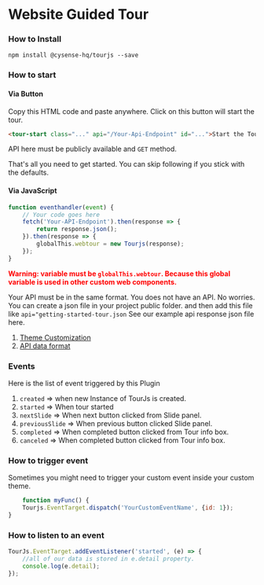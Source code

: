 # Website Guided Tour

### How to Install
``` 
npm install @cysense-hq/tourjs --save
```

### How to start
#### Via Button
Copy this HTML code and paste anywhere. Click on this button will start the tour.
```html
<tour-start class="..." api="/Your-Api-Endpoint" id="...">Start the Tour</tour-start>
```
API here must be publicly available and `GET` method. 

That's all you need to get started. You can skip following if you stick with the defaults.

#### Via JavaScript
```javascript
function eventhandler(event) {
    // Your code goes here
    fetch('Your-API-Endpoint').then(response => {
        return response.json();
    }).then(response => {
        globalThis.webtour = new Tourjs(response);
    });
}
```
**<font color="red">Warning: variable must be `globalThis.webtour`. Because this global variable is used in other custom web components.</font>**

Your API must be in the same format.
You does not have an API. No worries. You can create a json file in your project public folder. 
and then add this file like `api="getting-started-tour.json`
See our example api response json file here.

1. [Theme Customization](Theme.md)
2. [API data format](APIFormat.md)



### Events
Here is the list of event triggered by this Plugin
1. `created` => when new Instance of TourJs is created.
2. `started` => When tour started
3. `nextSlide` => When next button clicked from Slide panel. 
4. `previousSlide` => When previous button clicked Slide panel.
5. `completed` => When completed button clicked from Tour info box.
5. `canceled` => When completed button clicked from Tour info box.

### How to trigger event
Sometimes you might need to trigger your custom event inside your custom theme.

```javascript
    function myFunc() {
    Tourjs.EventTarget.dispatch('YourCustomEventName', {id: 1});
}
```

### How to listen to an event
```javascript
TourJs.EventTarget.addEventListener('started', (e) => {
    //all of our data is stored in e.detail property.
    console.log(e.detail);
});
```

